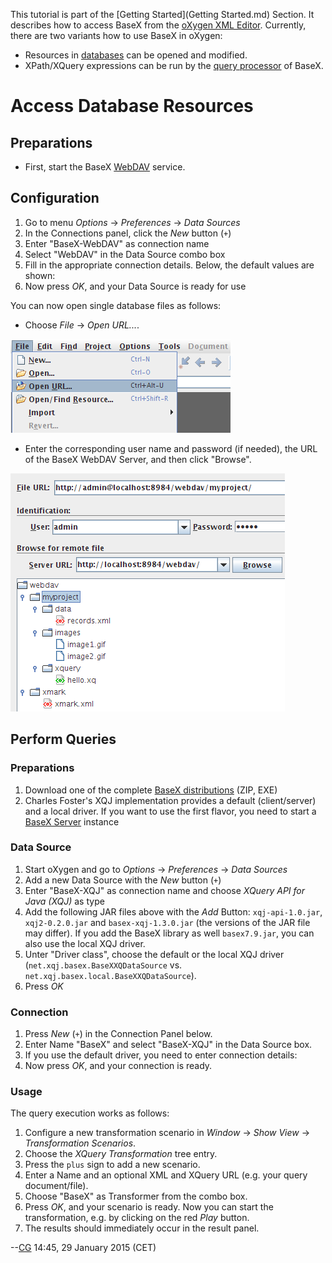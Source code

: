  


 
This tutorial is part of the [Getting Started](Getting Started.md) Section. It describes how to access BaseX from the [oXygen XML Editor](http://www.oxygenxml.com). Currently, there are two variants how to use BaseX in oXygen: 

  * Resources in [databases](Databases.md) can be opened and modified. 
 * XPath/XQuery expressions can be run by the [query processor](XQuery.md) of BaseX. 
 
# Access Database Resources

## Preparations
 * First, start the BaseX [WebDAV](WebDAV.md) service. 

## Configuration
1. Go to menu _Options_ → _Preferences_ → _Data Sources_
2. In the Connections panel, click the _New_ button (`+`) 
3. Enter "BaseX-WebDAV" as connection name 
4. Select "WebDAV" in the Data Source combo box 
5. Fill in the appropriate connection details. Below, the default values are shown: 
6. Now press _OK_, and your Data Source is ready for use 

You can now open single database files as follows: 

 * Choose _File_ → _Open URL..._. 

![Webdav-oxygen01.png](img/Webdav-oxygen01.png)

 * Enter the corresponding user name and password (if needed), the URL of the BaseX WebDAV Server, and then click "Browse". 

![Webdav-oxygen02.png](img/Webdav-oxygen02.png)


## Perform Queries

### Preparations
1. Download one of the complete [BaseX distributions](http://basex.org/download) (ZIP, EXE) 
2. Charles Foster's XQJ implementation provides a default (client/server) and a local driver. If you want to use the first flavor, you need to start a [BaseX Server](.md) instance 

### Data Source
1. Start oXygen and go to _Options_ → _Preferences_ → _Data Sources_
2. Add a new Data Source with the _New_ button (`+`) 
3. Enter "BaseX-XQJ" as connection name and choose _XQuery API for Java (XQJ)_ as type 
4. Add the following JAR files above with the _Add_ Button: `xqj-api-1.0.jar`, `xqj2-0.2.0.jar` and `basex-xqj-1.3.0.jar` (the versions of the JAR file may differ). If you add the BaseX library as well `basex7.9.jar`, you can also use the local XQJ driver. 
5. Unter "Driver class", choose the default or the local XQJ driver (`net.xqj.basex.BaseXXQDataSource` vs. `net.xqj.basex.local.BaseXXQDataSource`). 
6. Press _OK_

### Connection
1. Press _New_ (`+`) in the Connection Panel below. 
2. Enter Name "BaseX" and select "BaseX-XQJ" in the Data Source box. 
3. If you use the default driver, you need to enter connection details: 
4. Now press _OK_, and your connection is ready. 

### Usage

The query execution works as follows: 

1. Configure a new transformation scenario in _Window_ → _Show View_ → _Transformation Scenarios_. 
2. Choose the _XQuery Transformation_ tree entry. 
3. Press the `plus` sign to add a new scenario. 
4. Enter a Name and an optional XML and XQuery URL (e.g. your query document/file). 
5. Choose "BaseX" as Transformer from the combo box. 
6. Press _OK_, and your scenario is ready. Now you can start the transformation, e.g. by clicking on the red _Play_ button. 
7. The results should immediately occur in the result panel. 

--[CG](http://docs.basex.org/wiki/User:CG) 14:45, 29 January 2015 (CET) 

